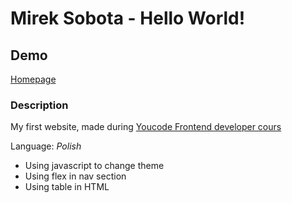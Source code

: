 # Mirek Sobota - Hello World!

## Demo
[Homepage](https://mireksobota.github.io/homepage/)

### Description 
My first website, made during [Youcode Frontend developer cours ](https://youcode.pl)

Language: *Polish*

- Using javascript to change theme
- Using flex in nav section
- Using table in HTML
